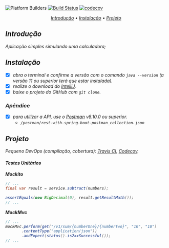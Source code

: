 ![Platform Builders](https://img.shields.io/badge/Platform-Builders-yellow)
[![Build Status](https://app.travis-ci.com/devmorfeu/rest-with-spring-boot.svg?branch=main)](https://travis-ci.com/devmorfeu/rest-with-spring-boot)
[![codecov](https://codecov.io/gh/devmorfeu/rest-with-spring-boot/branch/main/graph/badge.svg?token=7QKNLL90QB)](https://app.codecov.io/gh/devmorfeu/rest-with-spring-boot)

<p align="center">
  <i>
    <a href="#introdução">Introdução</a> •
    <a href="#instalação">Instalação</a> •
    <a href="#projeto">Projeto</a>
  <i/>
</p>

## Introdução
   
Aplicação simples simulando uma calculadora;
   
## Instalação

* [x] abra o terminal e confirme a versão com o comando `java --version` (a versão 11 ou superior terá que estar instalada).
* [x] realize o download do [IntelliJ](https://www.jetbrains.com/pt-br/idea/download).
* [x] baixe o projeto do GitHub com `git clone`.
   
### Apêndice
* [x] para utilizar a API, use o [Postman](https://www.postman.com/downloads)  v8.10.0 ou superior.
   - `/postman/rest-with-spring-boot-postman_collection.json`

## Projeto

Pequeno DevOps (compilação, cobertura): *[Travis CI](https://app.travis-ci.com/github/devmorfeu/rest-with-spring-boot), [Codecov](https://app.codecov.io/gh/devmorfeu/rest-with-spring-boot)*.

#### Testes Unitários   

**Mockito**
   
```java
// ...
final var result = service.subtract(numbers);

assertEquals(new BigDecimal(0), result.getResultMath());
// ...
```

**MockMvc**

```java
// ...
mockMvc.perform(get("/v1/sum/{numberOne}/{numberTwo}", "10", "10")
       .contentType("application/json"))
       .andExpect(status().is2xxSuccessful());
// ...
```
